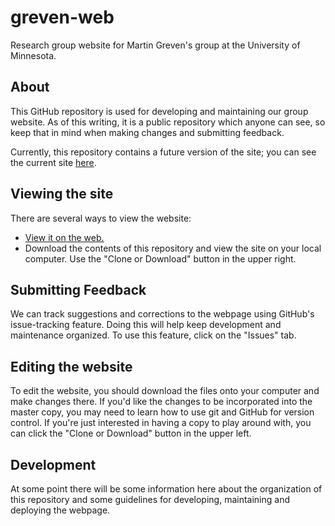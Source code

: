 # greven-web
Research group website for Martin Greven's group at the University of Minnesota.

## About
This GitHub repository is used for developing and maintaining our group website. As of this writing, it is a public repository which anyone can see, so keep that in mind when making changes and submitting feedback.

Currently, this repository contains a future version of the site; you can see the current site [here](http://groups.physics.umn.edu/grevengroup/index.html "Current Greven Group Website").

## Viewing the site
There are several ways to view the website:
  * [View it on the web.](https://rawgit.com/Z2h-A6n/greven-web/master/index.html "Home page via RawGit")
  * Download the contents of this repository and view the site on your local computer. Use the "Clone or Download" button in the upper right.


## Submitting Feedback
We can track suggestions and corrections to the webpage using GitHub's issue-tracking feature. Doing this will help keep development and maintenance organized. To use this feature, click on the "Issues" tab.

## Editing the website
To edit the website, you should download the files onto your computer and make changes there. If you'd like the changes to be incorporated into the master copy, you may need to learn how to use git and GitHub for version control. If you're just interested in having a copy to play around with, you can click the "Clone or Download" button in the upper left.

## Development
At some point there will be some information here about the organization of this repository and some guidelines for developing, maintaining and deploying the webpage.
